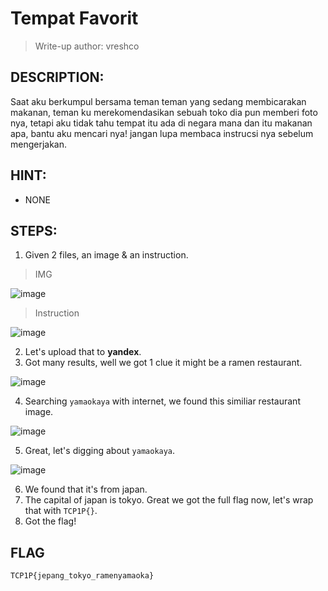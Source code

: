 # Tempat Favorit
> Write-up author: vreshco
## DESCRIPTION:
Saat aku berkumpul bersama teman teman yang sedang membicarakan makanan, teman ku merekomendasikan sebuah toko dia pun memberi foto nya, 
tetapi aku tidak tahu tempat itu ada di negara mana dan itu makanan apa, bantu aku mencari nya! jangan lupa membaca instrucsi nya sebelum mengerjakan.
## HINT:
- NONE
## STEPS:
1. Given 2 files, an image & an instruction.

> IMG

![image](https://user-images.githubusercontent.com/70703371/227782809-cadedb88-516f-475b-9128-12ac1d05c916.png)


> Instruction

![image](https://user-images.githubusercontent.com/70703371/227783142-75a02635-29af-46ed-8b10-baa2776f9fae.png)



2. Let's upload that to **yandex**.
3. Got many results, well we got 1 clue it might be a ramen restaurant.

![image](https://user-images.githubusercontent.com/70703371/227783018-84b0f948-0292-46dc-959a-7288a90bc512.png)


4. Searching `yamaokaya` with internet, we found this similiar restaurant image.

![image](https://user-images.githubusercontent.com/70703371/227783100-6dcc824e-f696-43fd-894f-cc9835348acf.png)


5. Great, let's digging about `yamaokaya`. 

![image](https://user-images.githubusercontent.com/70703371/227783196-dae1cb14-a922-401c-ae4b-a71fa6e402a2.png)


6. We found that it's from japan.
7. The capital of japan is tokyo. Great we got the full flag now, let's wrap that with `TCP1P{}`.
8. Got the flag!

## FLAG

```
TCP1P{jepang_tokyo_ramenyamaoka}
```
